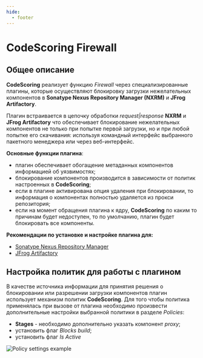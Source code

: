```yaml
---
hide:
  - footer
---
```

# CodeScoring Firewall

## Общее описание

**CodeScoring** реализует функцию *Firewall* через специализированные плагины, которые осуществляют блокировку загрузки нежелательных компонентов в **Sonatype Nexus Repository Manager (NXRM)** и **JFrog Artifactory**.

Плагин встраивается в цепочку обработки *request|response* **NXRM** и **JFrog Artifactory** что обеспечивает блокирование нежелательных компонентов не только при попытке первой загрузки, но и при любой попытке его скачивания: используя командный интерфейс выбранного пакетного менеджера или через веб-интерфейс.

**Основные функции плагина**:

- плагин обеспечивает обогащение метаданных компонентов информацией об уязвимостях;
- блокирование компонентов производится в зависимости от политик настроенных в **CodeScoring**;
- если в плагине активирована опция удаления при блокировании, то информация о компонентах полностью удаляется из прокси репозитория;
- если на момент обращения плагина к ядру, **CodeScoring** по каким то причинам будет недоступен, то по умолчанию, плагин будет блокировать все компоненты.

**Рекомендации по установке и настройке плагина для:**

- [Sonatype Nexus Repository Manager](/firewall/nexus_firewall)
- [JFrog Artifactory](/firewall/jf_firewall)


## Настройка политик для работы с плагином

В качестве источника информации для принятия решения о блокировании или разрешении загрузки компонентов плагин использует механизм политик **CodeScoring**.
Для того чтобы политика применялась при вызове от плагина необходимо произвести дополнительные настройки выбранной политики в разделе *Policies*:

 - **Stages** - необходимо дополнительно указать компонент *proxy*;
 - установить флаг *Blocks build*;
 - установить флаг *Is Active*

![Policy settings example](/assets/img/firewall/policy_settings_example.png)